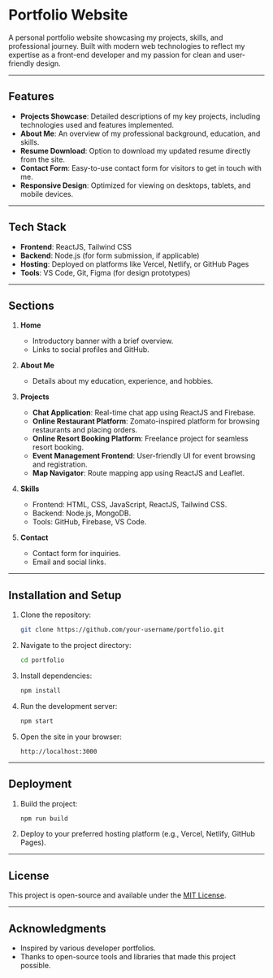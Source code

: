 # Portfolio Website

A personal portfolio website showcasing my projects, skills, and professional journey. Built with modern web technologies to reflect my expertise as a front-end developer and my passion for clean and user-friendly design.

---

## Features

- **Projects Showcase**: Detailed descriptions of my key projects, including technologies used and features implemented.
- **About Me**: An overview of my professional background, education, and skills.
- **Resume Download**: Option to download my updated resume directly from the site.
- **Contact Form**: Easy-to-use contact form for visitors to get in touch with me.
- **Responsive Design**: Optimized for viewing on desktops, tablets, and mobile devices.

---

## Tech Stack

- **Frontend**: ReactJS, Tailwind CSS
- **Backend**: Node.js (for form submission, if applicable)
- **Hosting**: Deployed on platforms like Vercel, Netlify, or GitHub Pages
- **Tools**: VS Code, Git, Figma (for design prototypes)

---

## Sections

1. **Home**
   - Introductory banner with a brief overview.
   - Links to social profiles and GitHub.

2. **About Me**
   - Details about my education, experience, and hobbies.

3. **Projects**
   - **Chat Application**: Real-time chat app using ReactJS and Firebase.
   - **Online Restaurant Platform**: Zomato-inspired platform for browsing restaurants and placing orders.
   - **Online Resort Booking Platform**: Freelance project for seamless resort booking.
   - **Event Management Frontend**: User-friendly UI for event browsing and registration.
   - **Map Navigator**: Route mapping app using ReactJS and Leaflet.

4. **Skills**
   - Frontend: HTML, CSS, JavaScript, ReactJS, Tailwind CSS.
   - Backend: Node.js, MongoDB.
   - Tools: GitHub, Firebase, VS Code.

5. **Contact**
   - Contact form for inquiries.
   - Email and social links.

---

## Installation and Setup

1. Clone the repository:
   ```bash
   git clone https://github.com/your-username/portfolio.git
   ```
2. Navigate to the project directory:
   ```bash
   cd portfolio
   ```
3. Install dependencies:
   ```bash
   npm install
   ```
4. Run the development server:
   ```bash
   npm start
   ```
5. Open the site in your browser:
   ```
   http://localhost:3000
   ```

---

## Deployment

1. Build the project:
   ```bash
   npm run build
   ```
2. Deploy to your preferred hosting platform (e.g., Vercel, Netlify, GitHub Pages).

---

## License

This project is open-source and available under the [MIT License](LICENSE).

---

## Acknowledgments

- Inspired by various developer portfolios.
- Thanks to open-source tools and libraries that made this project possible.
